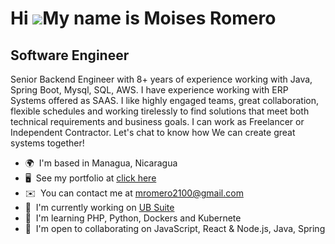 Hi ![](https://user-images.githubusercontent.com/18350557/176309783-0785949b-9127-417c-8b55-ab5a4333674e.gif)My name is Moises Romero
=====================================================================================================================================

Software Engineer
-----------------

Senior Backend Engineer with 8+ years of experience working with Java, Spring Boot, Mysql, SQL, AWS. I have experience working with ERP Systems offered as SAAS. I like highly engaged teams, great collaboration, flexible schedules and working tirelessly to find solutions that meet both technical requirements and business goals. I can work as Freelancer or Independent Contractor. Let's chat to know how We can create great systems together!

*   🌍  I'm based in Managua, Nicaragua
*   🖥️  See my portfolio at [click here](http://https://moises-romero-portfolio-react-v1.netlify.app/)
*   ✉️  You can contact me at [mromero2100@gmail.com](mailto:mromero2100@gmail.com)
*   🚀  I'm currently working on [UB Suite](http://https://ubsuite.com/)
*   🧠  I'm learning PHP, Python, Dockers and Kubernete
*   🤝  I'm open to collaborating on JavaScript, React & Node.js, Java, Spring
<!---
MROMERO2100/MROMERO2100 is a ✨ special ✨ repository because its `README.md` (this file) appears on your GitHub profile.
You can click the Preview link to take a look at your changes.
--->
